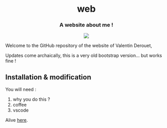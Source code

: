 <div align="center">
  <h1>web</h1>
  <h3>A website about me !</h3>
  <p>
    <a href="https://discord.gg/qN3YSd3"><img src="https://discordapp.com/api/guilds/470378849968979970/embed.png"></a>
  </p>
</div>


Welcome to the GitHub repository of the website of Valentin Derouet,

Updates come archaically, this is a very old bootstrap version... but works fine !

## Installation & modification

You will need :
1. why you do this ?
2. coffee
3. vscode


Alive [here](https://valentinderouet.fr).
